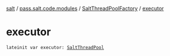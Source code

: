 [salt](../../index.md) / [pass.salt.code.modules](../index.md) / [SaltThreadPoolFactory](index.md) / [executor](./executor.md)

# executor

`lateinit var executor: `[`SaltThreadPool`](../-salt-thread-pool/index.md)